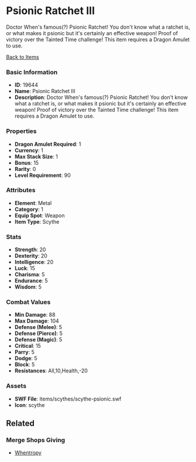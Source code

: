 # Psionic Ratchet III

Doctor When's famous(?) Psionic Ratchet! You don't know what a ratchet is, or what makes it psionic but it's certainly an effective weapon! Proof of victory over the Tainted Time challenge! This item requires a Dragon Amulet to use.

[Back to Items](../items.md)

### Basic Information

- **ID**: 19644
- **Name**: Psionic Ratchet III
- **Description**: Doctor When&#039;s famous(?) Psionic Ratchet! You don&#039;t know what a ratchet is, or what makes it psionic but it&#039;s certainly an effective weapon! Proof of victory over the Tainted Time challenge! This item requires a Dragon Amulet to use.

### Properties

- **Dragon Amulet Required**: 1
- **Currency**: 1
- **Max Stack Size**: 1
- **Bonus**: 15
- **Rarity**: 0
- **Level Requirement**: 90

### Attributes

- **Element**: Metal
- **Category**: 1
- **Equip Spot**: Weapon
- **Item Type**: Scythe

### Stats

- **Strength**: 20
- **Dexterity**: 20
- **Intelligence**: 20
- **Luck**: 15
- **Charisma**: 5
- **Endurance**: 5
- **Wisdom**: 5

### Combat Values

- **Min Damage**: 88
- **Max Damage**: 104
- **Defense (Melee)**: 5
- **Defense (Pierce)**: 5
- **Defense (Magic)**: 5
- **Critical**: 15
- **Parry**: 5
- **Dodge**: 5
- **Block**: 5
- **Resistances**: All,10,Health,-20

### Assets

- **SWF File**: items/scythes/scythe-psionic.swf
- **Icon**: scythe

## Related

### Merge Shops Giving

- [Whentropy](../merge-shops/321-whentropy.md)

